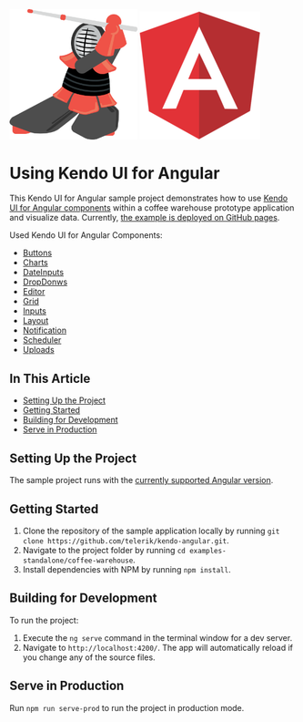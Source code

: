 [<img src="./src/assets/logo-kendo.png" width="225" />](https://www.telerik.com/kendo-angular-ui/) [![Angular Logo](./src/assets/logo-angular.png)](https://angular.io/)

# Using Kendo UI for Angular

This Kendo UI for Angular sample project demonstrates how to use [Kendo UI for Angular components](https://www.telerik.com/kendo-angular-ui/components) within a coffee warehouse prototype application and visualize data. Currently, [the example is deployed on GitHub pages](https://telerik.github.io/kendo-angular/coffee-warehouse).

Used Kendo UI for Angular Components:
 - [Buttons](https://www.telerik.com/kendo-angular-ui/components/buttons/button/)
 - [Charts](https://www.telerik.com/kendo-angular-ui/components/charts/)
 - [DateInputs](https://www.telerik.com/kendo-angular-ui/components/dateinputs/)
 - [DropDonws](https://www.telerik.com/kendo-angular-ui/components/dropdowns/)
 - [Editor](https://www.telerik.com/kendo-angular-ui/components/editor/)
 - [Grid](https://www.telerik.com/kendo-angular-ui/components/grid/)
 - [Inputs](https://www.telerik.com/kendo-angular-ui/components/inputs/)
 - [Layout](https://www.telerik.com/kendo-angular-ui/components/layout/)
 - [Notification](https://www.telerik.com/kendo-angular-ui/components/notification/)
 - [Scheduler](https://www.telerik.com/kendo-angular-ui/components/scheduler/)
 - [Uploads](https://www.telerik.com/kendo-angular-ui/components/uploads/)

## In This Article

* [Setting Up the Project](#setting-up-the-project)
* [Getting Started](#getting-started)
* [Building for Development](building-for-development)
* [Serve in Production](serve-in-production)

## Setting Up the Project

The sample project runs with the [currently supported Angular version](https://www.telerik.com/kendo-angular-ui/components/installation/requirements/#toc-angular).

## Getting Started

1. Clone the repository of the sample application locally by running `git clone https://github.com/telerik/kendo-angular.git`.
1. Navigate to the project folder by running `cd examples-standalone/coffee-warehouse`.
1. Install dependencies with NPM by running `npm install`.

## Building for Development

To run the project:
1. Execute the `ng serve` command in the terminal window for a dev server.
1. Navigate to `http://localhost:4200/`. The app will automatically reload if you change any of the source files.

## Serve in Production

Run `npm run serve-prod` to run the project in production mode.